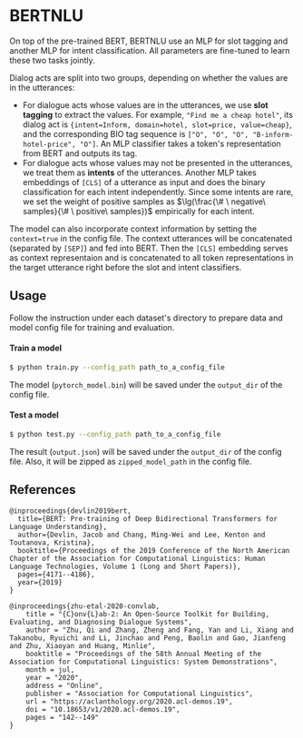 # BERTNLU

On top of the pre-trained BERT, BERTNLU use an MLP for slot tagging and another MLP for intent classification. All parameters are fine-tuned to learn these two tasks jointly.

Dialog acts are split into two groups, depending on whether the values are in the utterances:

- For dialogue acts whose values are in the utterances, we use **slot tagging** to extract the values. For example, `"Find me a cheap hotel"`, its dialog act is `{intent=Inform, domain=hotel, slot=price, value=cheap}`, and the corresponding BIO tag sequence is `["O", "O", "O", "B-inform-hotel-price", "O"]`. An MLP classifier takes a token's representation from BERT and outputs its tag.
- For dialogue acts whose values may not be presented in the utterances, we treat them as **intents** of the utterances. Another MLP takes embeddings of `[CLS]` of a utterance as input and does the binary classification for each intent independently. Since some intents are rare, we set the weight of positive samples as $\lg(\frac{\# \ negative\ samples}{\# \ positive\ samples})$ empirically for each intent.

The model can also incorporate context information by setting the `context=true` in the config file. The context utterances will be concatenated (separated by `[SEP]`) and fed into BERT. Then the `[CLS]` embedding serves as context representaion and is concatenated to all token representations in the target utterance right before the slot and intent classifiers.


## Usage

Follow the instruction under each dataset's directory to prepare data and model config file for training and evaluation.

#### Train a model

```sh
$ python train.py --config_path path_to_a_config_file
```

The model (`pytorch_model.bin`) will be saved under the `output_dir` of the config file.

#### Test a model

```sh
$ python test.py --config_path path_to_a_config_file
```

The result (`output.json`) will be saved under the `output_dir` of the config file. Also, it will be zipped as `zipped_model_path` in the config file.


## References

```
@inproceedings{devlin2019bert,
  title={BERT: Pre-training of Deep Bidirectional Transformers for Language Understanding},
  author={Devlin, Jacob and Chang, Ming-Wei and Lee, Kenton and Toutanova, Kristina},
  booktitle={Proceedings of the 2019 Conference of the North American Chapter of the Association for Computational Linguistics: Human Language Technologies, Volume 1 (Long and Short Papers)},
  pages={4171--4186},
  year={2019}
}

@inproceedings{zhu-etal-2020-convlab,
    title = "{C}onv{L}ab-2: An Open-Source Toolkit for Building, Evaluating, and Diagnosing Dialogue Systems",
    author = "Zhu, Qi and Zhang, Zheng and Fang, Yan and Li, Xiang and Takanobu, Ryuichi and Li, Jinchao and Peng, Baolin and Gao, Jianfeng and Zhu, Xiaoyan and Huang, Minlie",
    booktitle = "Proceedings of the 58th Annual Meeting of the Association for Computational Linguistics: System Demonstrations",
    month = jul,
    year = "2020",
    address = "Online",
    publisher = "Association for Computational Linguistics",
    url = "https://aclanthology.org/2020.acl-demos.19",
    doi = "10.18653/v1/2020.acl-demos.19",
    pages = "142--149"
}
```